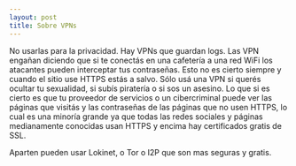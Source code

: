 ```yaml
---
layout: post
title: Sobre VPNs
---
```


No usarlas para la privacidad.
Hay VPNs que guardan logs.
Las VPN engañan diciendo que si te conectás en una cafetería a una red WiFi los atacantes pueden interceptar tus contraseñas. Esto no es cierto siempre y cuando el sitio use HTTPS estás a salvo.
Sólo usá una VPN si querés ocultar tu sexualidad, si subís piratería o si sos un asesino.
Lo que si es cierto es que tu proveedor de servicios o un cibercriminal puede ver las páginas que visitás y las contraseñas
de las páginas que no usen HTTPS, lo cual es una minoría grande ya que todas las redes sociales y páginas medianamente
conocidas usan HTTPS y encima hay certificados gratis de SSL. 

Aparten pueden usar Lokinet, o Tor o I2P que son mas seguras y gratis.
